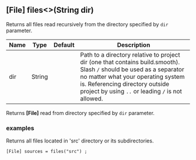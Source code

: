 ## [File] files<>(String dir)

Returns all files read recursively from the directory specified by `dir` parameter.

| Name | Type   | Default | Description                                                                                                                                                                                                                                       |
|------|--------|---------|---------------------------------------------------------------------------------------------------------------------------------------------------------------------------------------------------------------------------------------------------|
| dir  | String |         | Path to a directory relative to project dir (one that contains build.smooth). Slash `/` should be used as a separator no matter what your operating system is. Referencing directory outside project by using `..` or leading `/` is not allowed. |

Returns __[File]__ read from directory specified by `dir` parameter.

### examples

Returns all files located in 'src' directory or its subdirectories.
```
[File] sources = files("src") ;
```
